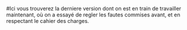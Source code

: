 #Ici vous trouverez la derniere version dont on est en train de travailler maintenant, où on a essayé de regler les fautes commises avant, et en respectant le cahier des charges.
